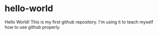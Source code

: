 # hello-world
Hello World!
This is my first github repository. I'm using it to teach myself how to use 
github properly.

